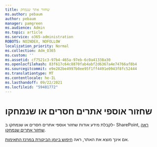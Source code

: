 ```yaml
---
title: שחזור אתר שנמחק
ms.author: pebaum
author: pebaum
manager: pamgreen
ms.audience: Admin
ms.topic: article
ms.service: o365-administration
ROBOTS: NOINDEX, NOFOLLOW
localization_priority: Normal
ms.collection: Adm_O365
ms.custom: ''
ms.assetid: cf7521c3-97b4-465a-97eb-6c0a41338a30
ms.openlocfilehash: 83f617c64c8870fab4abf2d6367a4e74766af8b4
ms.sourcegitcommit: e9e282be4997b0ee95f1ff4491e0943f8fc52444
ms.translationtype: MT
ms.contentlocale: he-IL
ms.lasthandoff: 09/22/2021
ms.locfileid: "59481772"
---
```

# <a name="recover-missing-or-deleted-site-collections"></a>שחזור אוספי אתרים חסרים או שנמחקו

לקבלת מידע אודות שחזור אוספי אתרים חסרים או שנמחקו ב- SharePoint, [ראה שחזור אתרים שנמחקו](https://docs.microsoft.com/sharepoint/restore-deleted-site-collection). 

אם אינך מוצא את האתר, ראה [חיפוש ביומן הביקורת במרכז התאימות](https://docs.microsoft.com/microsoft-365/compliance/search-the-audit-log-in-security-and-compliance).


